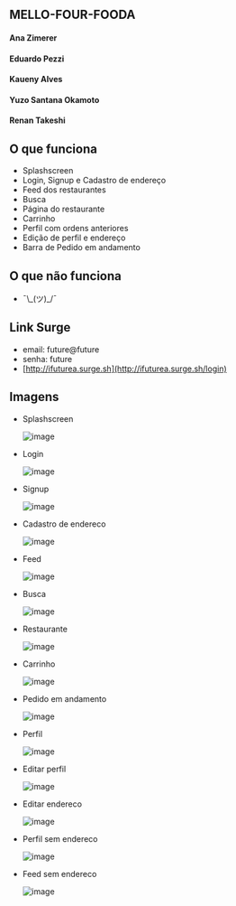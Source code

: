 ## MELLO-FOUR-FOODA

#### Ana Zimerer

#### Eduardo Pezzi

#### Kaueny Alves

#### Yuzo Santana Okamoto

#### Renan Takeshi

## O que funciona

- Splashscreen
- Login, Signup e Cadastro de endereço
- Feed dos restaurantes
- Busca
- Página do restaurante
- Carrinho
- Perfil com ordens anteriores
- Edição de perfil e endereço
- Barra de Pedido em andamento

## O que não funciona

- ¯\\\_(ツ)\_/¯

## Link Surge

- email: future@future
- senha: future
- [http://ifuturea.surge.sh](http://ifuturea.surge.sh/login)

## Imagens

- Splashscreen

  ![image](https://user-images.githubusercontent.com/10583511/87868928-6cad3700-c971-11ea-9248-b16371640f3c.png)

- Login

  ![image](https://user-images.githubusercontent.com/10583511/87866965-76796f00-c95e-11ea-8b67-077797ec648a.png)

- Signup

  ![image](https://user-images.githubusercontent.com/10583511/87866988-c5bf9f80-c95e-11ea-9e5f-15928ecf225c.png)

- Cadastro de endereco

  ![image](https://user-images.githubusercontent.com/10583511/87867045-23ec8280-c95f-11ea-9c69-a65f2baea823.png)

- Feed

  ![image](https://user-images.githubusercontent.com/10583511/87870694-d6810d00-c980-11ea-920d-2d4960de818b.png)

- Busca

  ![image](https://user-images.githubusercontent.com/10583511/87867774-e68bf300-c966-11ea-8b92-294bbe4f73f7.png)

- Restaurante

  ![image](https://user-images.githubusercontent.com/10583511/87867788-0f13ed00-c967-11ea-915c-561f5d84b98a.png)

- Carrinho

  ![image](https://user-images.githubusercontent.com/10583511/87868857-de38b580-c970-11ea-8c58-50cd155a43a3.png)

- Pedido em andamento

  ![image](https://user-images.githubusercontent.com/10583511/87870711-fd3f4380-c980-11ea-8fc9-f99c105f4272.png)

- Perfil

  ![image](https://user-images.githubusercontent.com/10583511/87868904-3e2f5c00-c971-11ea-907b-4fc2709087e1.png)

- Editar perfil

  ![image](https://user-images.githubusercontent.com/10583511/87868908-4be4e180-c971-11ea-98e9-4e38798fcfd2.png)

- Editar endereco

  ![image](https://user-images.githubusercontent.com/10583511/87868919-5d2dee00-c971-11ea-9187-2d0978037c8f.png)

- Perfil sem endereco

  ![image](https://user-images.githubusercontent.com/10583511/87868940-8d758c80-c971-11ea-9dfb-acfc07db643e.png)

- Feed sem endereco

  ![image](https://user-images.githubusercontent.com/10583511/87869089-37094d80-c973-11ea-865d-70410dc02417.png)
